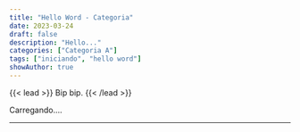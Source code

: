 ```yaml
---
title: "Hello Word - Categoria"
date: 2023-03-24
draft: false
description: "Hello..."
categories: ["Categoria A"]
tags: ["iniciando", "hello word"]
showAuthor: true
---
```


{{< lead >}}
Bip bip.
{{< /lead >}}

Carregando....

---